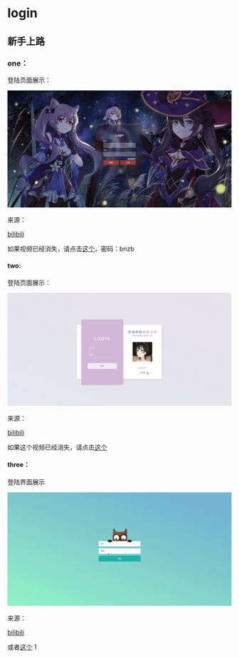 # login
## 新手上路

### one：

登陆页面展示：

![one](./assets/one.png)

来源：

[bilibili](https://www.bilibili.com/video/BV1s94y1S7f2/?vd_source=84a0310cfc1c0b38814a448640f5f849)

如果视频已经消失，请点击[这个](https://jiangxxx.lanzouw.com/iWy1m0tmwkxc)，密码：bnzb

#### two:

登陆页面展示：

![](./assets/two.gif)

来源：

[bilibili](https://www.bilibili.com/video/BV11r4y1Y7mv/?spm_id_from=333.788.recommend_more_video.-1&vd_source=84a0310cfc1c0b38814a448640f5f849)

如果这个视频已经消失，请点击[这个](https://www.aliyundrive.com/s/sz2giBRJNBx)

#### three：

登陆界面展示

![](./assets/three.gif)

来源：

[bilibili](https://www.bilibili.com/video/BV18f4y1F74p/?spm_id_from=333.788.recommend_more_video.1&vd_source=84a0310cfc1c0b38814a448640f5f849)

或者[这个](https://jiangxxx.lanzouw.com/itIV30tp2u3a)
1
